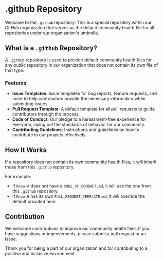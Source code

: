 # .github Repository

Welcome to the `.github` repository! This is a special repository within our GitHub organization that serves as the default community health file for all repositories under our organization's umbrella.

## What is a `.github` Repository?

A `.github` repository is used to provide default community health files for any public repository in our organization that does not contain its own file of that type.

### Features

- **Issue Templates**: Issue templates for bug reports, feature requests, and more to help contributors provide the necessary information when submitting issues.
- **Pull Request Template**: A default template for all pull requests to guide contributors through the process.
- **Code of Conduct**: Our pledge to a harassment-free experience for everyone, laying out the standards of behavior for our community.
- **Contributing Guidelines**: Instructions and guidelines on how to contribute to our projects effectively.

## How It Works

If a repository does not contain its own community health files, it will inherit those from this `.github` repository.

For example:
- If `Repo-A` does not have a `CODE_OF_CONDUCT.md`, it will use the one from this `.github` repository.
- If `Repo-B` has its own `PULL_REQUEST_TEMPLATE.md`, it will override the default provided here.

## Contribution

We welcome contributions to improve our community health files. If you have suggestions or improvements, please submit a pull request or an issue.

Thank you for being a part of our organization and for contributing to a positive and inclusive environment.

